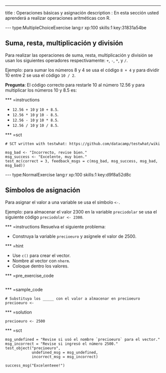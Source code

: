 ---
title       : Operaciones básicas y asignación
description : En esta sección usted aprenderá a realizar operaciones aritméticas con R.

--- type:MultipleChoiceExercise lang:r xp:100 skills:1 key:31831a54be
## Suma, resta, multiplicación y división

Para realizar las operaciones de suma, resta, multiplicación y división se usan los siguientes operadores respectivamente: `+`,  `-`, `*`, y `/`.

Ejemplo: para sumar los números 8 y 4 se usa el código `8 + 4` y para dividir 10 entre 2 se usa el código `10 / 2`.

__Pregunta__: El código correcto para restarle 10 al número 12.56 y para multiplicar los números 10 y 8.5 es:

*** =instructions
- `12.56 + 10` y `10 + 8.5`.
- `12.56 * 10` y `10 - 8.5`.
- `12.56 - 10` y `10 * 8.5`.
- `12.56 / 10` y `10 / 8.5`.

*** =sct
```{r}
# SCT written with testwhat: https://github.com/datacamp/testwhat/wiki

msg_bad <- "Incorrecto, revise bien."
msg_success <- "Excelente, muy bien."
test_mc(correct = 3, feedback_msgs = c(msg_bad, msg_success, msg_bad, msg_bad))
```

--- type:NormalExercise lang:r xp:100 skills:1 key:d9f8a52d8c
## Símbolos de asignación

Para asignar el valor a una variable se usa el símbolo `<-`.

Ejemplo: para almacenar el valor 2300 en la variable `preciodolar` se usa el siguiente código `preciodolar <- 2300`.

*** =instructions
Resuelva el siguiente problema:

- Construya la variable `precioeuro` y asígnele el valor de 2500.

*** =hint
- Use `c()` para crear el vector.
- Nombre al vector con `nherm`.
- Coloque dentro los valores.

*** =pre_exercise_code
```{r}

```

*** =sample_code
```{r}
# Substituya los _____ con el valor a almacenar en precioeuro
precioeuro <- 
```

*** =solution
```{r}
precioeuro <- 2500
```

*** =sct
```{r}
msg_undefined = "Revise si usó el nombre `precioeuro` para el vector."
msg_incorrect = "Revise si ingresó el número 2500."
test_object("precioeuro",
            undefined_msg = msg_undefined,
            incorrect_msg = msg_incorrect) 

success_msg("Excelenteee!")
```


